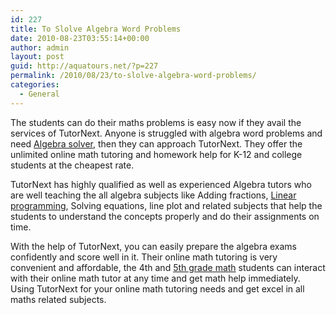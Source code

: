 ```yaml
---
id: 227
title: To Slolve Algebra Word Problems
date: 2010-08-23T03:55:14+00:00
author: admin
layout: post
guid: http://aquatours.net/?p=227
permalink: /2010/08/23/to-slolve-algebra-word-problems/
categories:
  - General
---
```

The students can do their maths problems is easy now if they avail the services of TutorNext. Anyone is struggled with algebra word problems and need [Algebra solver](http://www.tutornext.com/algebra-word-problems), then they can approach TutorNext. They offer the unlimited online math tutoring and homework help for K-12 and college students at the cheapest rate.

TutorNext has highly qualified as well as experienced Algebra tutors who are well teaching the all algebra subjects like Adding fractions, [Linear programming](http://www.tutornext.com/linear-programming/2325), Solving equations, line plot and related subjects that help the students to understand the concepts properly and do their assignments on time.

With the help of TutorNext, you can easily prepare the algebra exams confidently and score well in it. Their online math tutoring is very convenient and affordable, the 4th and [5th grade math](http://www.tutornext.com/grade-5/351) students can interact with their online math tutor at any time and get math help immediately. Using TutorNext for your online math tutoring needs and get excel in all maths related subjects.